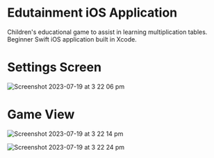 # Edutainment iOS Application
Children's educational game to assist in learning multiplication tables.
Beginner Swift iOS application built in Xcode.


# Settings Screen

![Screenshot 2023-07-19 at 3 22 06 pm](https://github.com/marnierogers/edutainment-game/assets/63851542/7b6270ae-79f3-4f50-aeda-d741bc8b4fe8)


# Game View

![Screenshot 2023-07-19 at 3 22 14 pm](https://github.com/marnierogers/edutainment-game/assets/63851542/762d7430-eba7-4f01-86b9-3c8d1c222cb8)


![Screenshot 2023-07-19 at 3 22 24 pm](https://github.com/marnierogers/edutainment-game/assets/63851542/23fbe2aa-2d7b-4300-85a9-e9cf79a64805)

